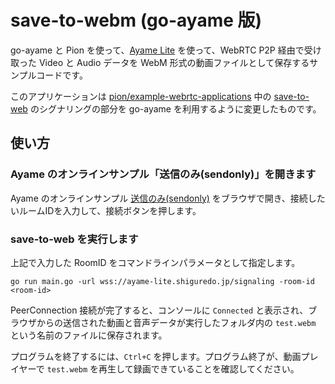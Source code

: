 # save-to-webm (go-ayame 版)

go-ayame と Pion を使って、[Ayame Lite](https://ayame-lite.shiguredo.jp/beta) を使って、WebRTC P2P 経由で受け取った Video と Audio データを WebM 形式の動画ファイルとして保存するサンプルコードです。

このアプリケーションは [pion/example-webrtc-applications](https://github.com/pion/example-webrtc-applications) 中の [save-to-web](https://github.com/pion/example-webrtc-applications/tree/master/save-to-webm) のシグナリングの部分を go-ayame を利用するように変更したものです。

## 使い方

### Ayame のオンラインサンプル「送信のみ(sendonly)」を開きます

Ayame のオンラインサンプル [送信のみ(sendonly)](https://openayame.github.io/ayame-web-sdk-samples/sendonly.html) をブラウザで開き、接続したいルームIDを入力して、接続ボタンを押します。

### save-to-web を実行します

上記で入力した RoomID をコマンドラインパラメータとして指定します。

```console
go run main.go -url wss://ayame-lite.shiguredo.jp/signaling -room-id <room-id>
```

PeerConnection 接続が完了すると、コンソールに `Connected` と表示され、ブラウザからの送信された動画と音声データが実行したフォルダ内の `test.webm` という名前のファイルに保存されます。

プログラムを終了するには、`Ctrl+C` を押します。プログラム終了が、動画プレイヤーで `test.webm` を再生して録画できていることを確認してください。